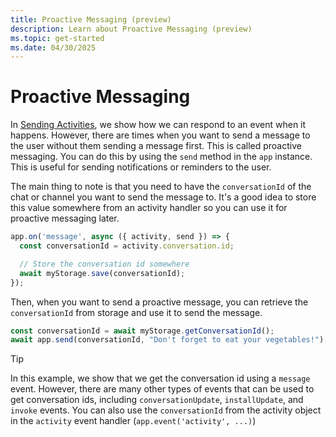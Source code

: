 ```yaml
---
title: Proactive Messaging (preview)
description: Learn about Proactive Messaging (preview)
ms.topic: get-started
ms.date: 04/30/2025
---
```


# Proactive Messaging

In [Sending Activities](./sending-activities.md), we show how we can respond to an event when it happens. However, there are times when you want to send a message to the user without them sending a message first. This is called proactive messaging. You can do this by using the `send` method in the `app` instance. This is useful for sending notifications or reminders to the user.

The main thing to note is that you need to have the `conversationId` of the chat or channel you want to send the message to. It's a good idea to store this value somewhere from an activity handler so you can use it for proactive messaging later.

```typescript
app.on('message', async ({ activity, send }) => {
  const conversationId = activity.conversation.id;

  // Store the conversation id somewhere
  await myStorage.save(conversationId);
});
```

Then, when you want to send a proactive message, you can retrieve the `conversationId` from storage and use it to send the message.

```typescript
const conversationId = await myStorage.getConversationId();
await app.send(conversationId, "Don't forget to eat your vegetables!");
```

> [!TIP]
> In this example, we show that we get the conversation id using a `message` event. However, there are many other types of events that can be used to get conversation ids, including `conversationUpdate`, `installUpdate`, and `invoke` events. You can also use the `conversationId` from the activity object in the `activity` event handler (`app.event('activity', ...)`)